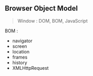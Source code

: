 ## Browser Object Model

> Window : DOM, BOM, JavaScript


BOM : 
- navigator
- screen
- location
- frames
- history
- XMLHttpRequest